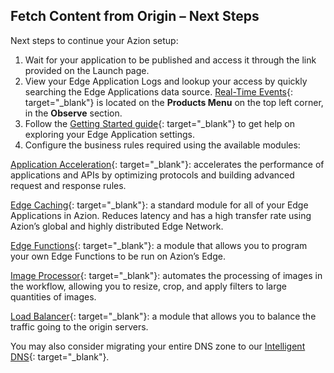 ## Fetch Content from Origin – Next Steps

Next steps to continue your Azion setup:

1. Wait for your application to be published and access it through the link provided on the Launch page.
2. View your Edge Application Logs and lookup your access by quickly searching the Edge Applications data source. [Real-Time Events](https://www.azion.com/en/documentation/products/real-time-events){: target="_blank"} is located on the **Products Menu** on the top left corner, in the **Observe** section.
3. Follow the [Getting Started guide](https://www.azion.com/en/documentation/products/getting-started){: target="_blank"} to get help on exploring your Edge Application settings.
4. Configure the business rules required using the available modules:

[Application Acceleration](https://www.azion.com/en/documentation/products/edge-application/application-acceleration){: target="_blank"}: accelerates the performance of applications and APIs by optimizing protocols and building advanced request and response rules.

[Edge Caching](https://www.azion.com/en/documentation/products/edge-application/edge-caching){: target="_blank"}: a standard module for all of your Edge Applications in Azion. Reduces latency and has a high transfer rate using Azion’s global and highly distributed Edge Network.

[Edge Functions](https://www.azion.com/en/documentation/products/edge-application/edge-functions){: target="_blank"}: a module that allows you to program your own Edge Functions to be run on Azion’s Edge.

[Image Processor](https://www.azion.com/en/documentation/products/edge-application/image-processor){: target="_blank"}: automates the processing of images in the workflow, allowing you to resize, crop, and apply filters to large quantities of images.

[Load Balancer](https://www.azion.com/en/documentation/products/edge-application/load-balancer){: target="_blank"}: a module that allows you to balance the traffic going to the origin servers.

You may also consider migrating your entire DNS zone to our [Intelligent DNS](https://www.azion.com/en/documentation/products/intelligent-dns){: target="_blank"}.